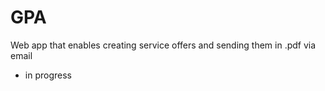 # GPA
Web app that enables creating service offers and sending them in .pdf via email
- in progress
